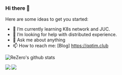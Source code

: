 ### Hi there 👋


Here are some ideas to get you started:

- 🌱 I’m currently learning K8s network and JUC.
- 🤔 I’m looking for help with distributed experience.
- 💬 Ask me about anything
- 📫 How to reach me: [Blog] https://qqtim.club


![ReZero's github stats](https://github-readme-stats.vercel.app/api?username=rezeros&show_icons=true&title_color=fff&icon_color=79ff97&text_color=9f9f9f&bg_color=151515)


<a href="https://github.com/rezeros/zerobox">
  <img align="left" src="https://github-readme-stats.vercel.app/api/pin/?username=rezeros&repo=zerobox&title_color=fff&icon_color=79ff97&text_color=9f9f9f&bg_color=151515" />
</a>
<a href="https://github.com/rezeros/zerobox">
  <img align="left" src="https://github-readme-stats.vercel.app/api/pin/?username=rezeros&repo=leetcode&title_color=fff&icon_color=79ff97&text_color=9f9f9f&bg_color=151515" />
</a>



